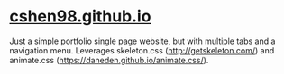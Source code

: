 # <a href="http://cshen98.github.io/" target="_blank" >cshen98.github.io</a>

Just a simple portfolio single page website, but with multiple tabs and a navigation menu.
Leverages skeleton.css (http://getskeleton.com/) and animate.css (https://daneden.github.io/animate.css/).
